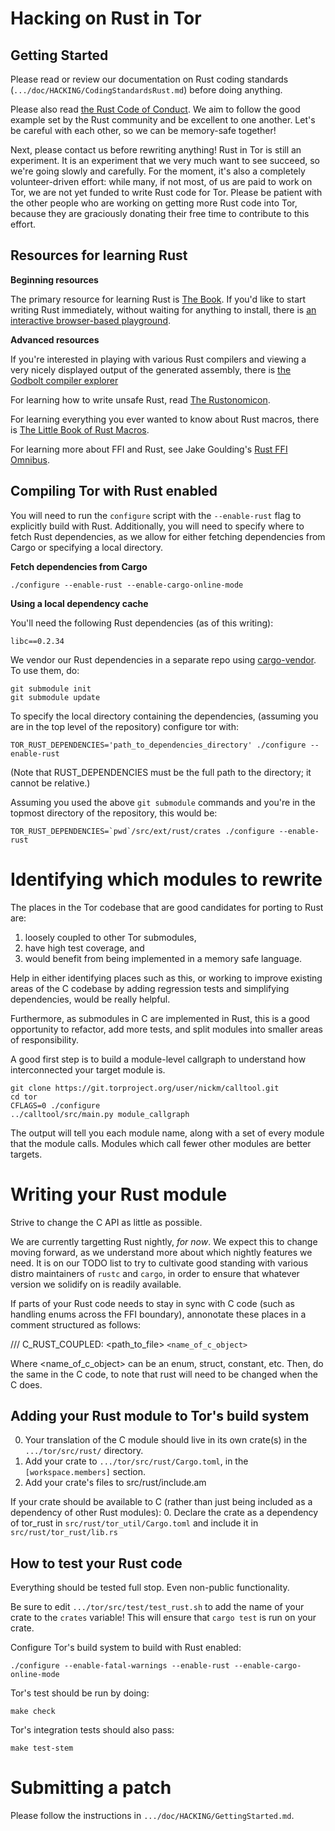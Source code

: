 
 Hacking on Rust in Tor
========================

 Getting Started
-----------------

Please read or review our documentation on Rust coding standards
(`.../doc/HACKING/CodingStandardsRust.md`) before doing anything.

Please also read
[the Rust Code of Conduct](https://www.rust-lang.org/en-US/conduct.html). We aim
to follow the good example set by the Rust community and be excellent to one
another.  Let's be careful with each other, so we can be memory-safe together!

Next, please contact us before rewriting anything!  Rust in Tor is still an
experiment.  It is an experiment that we very much want to see succeed, so we're
going slowly and carefully.  For the moment, it's also a completely
volunteer-driven effort: while many, if not most, of us are paid to work on Tor,
we are not yet funded to write Rust code for Tor.  Please be patient with the
other people who are working on getting more Rust code into Tor, because they
are graciously donating their free time to contribute to this effort.

 Resources for learning Rust
-----------------------------

**Beginning resources**

The primary resource for learning Rust is
[The Book](https://doc.rust-lang.org/book/).  If you'd like to start writing
Rust immediately, without waiting for anything to install, there is
[an interactive browser-based playground](https://play.rust-lang.org/).

**Advanced resources**

If you're interested in playing with various Rust compilers and viewing a very
nicely displayed output of the generated assembly, there is
[the Godbolt compiler explorer](https://rust.godbolt.org/)

For learning how to write unsafe Rust, read
[The Rustonomicon](https://doc.rust-lang.org/nomicon/).

For learning everything you ever wanted to know about Rust macros, there is
[The Little Book of Rust Macros](https://danielkeep.github.io/tlborm/book/index.html).

For learning more about FFI and Rust, see Jake Goulding's
[Rust FFI Omnibus](http://jakegoulding.com/rust-ffi-omnibus/).

 Compiling Tor with Rust enabled
---------------------------------

You will need to run the `configure` script with the `--enable-rust` flag to
explicitly build with Rust. Additionally, you will need to specify where to
fetch Rust dependencies, as we allow for either fetching dependencies from Cargo
or specifying a local directory.

**Fetch dependencies from Cargo**

    ./configure --enable-rust --enable-cargo-online-mode

**Using a local dependency cache**

You'll need the following Rust dependencies (as of this writing):

    libc==0.2.34

We vendor our Rust dependencies in a separate repo using
[cargo-vendor](https://github.com/alexcrichton/cargo-vendor).  To use them, do:

    git submodule init
    git submodule update

To specify the local directory containing the dependencies, (assuming you are in
the top level of the repository) configure tor with:

    TOR_RUST_DEPENDENCIES='path_to_dependencies_directory' ./configure --enable-rust

(Note that RUST_DEPENDENCIES must be the full path to the directory; it cannot
be relative.)

Assuming you used the above `git submodule` commands and you're in the topmost
directory of the repository, this would be:

    TOR_RUST_DEPENDENCIES=`pwd`/src/ext/rust/crates ./configure --enable-rust


 Identifying which modules to rewrite
======================================

The places in the Tor codebase that are good candidates for porting to Rust are:

1. loosely coupled to other Tor submodules,
2. have high test coverage, and
3. would benefit from being implemented in a memory safe language.

Help in either identifying places such as this, or working to improve existing
areas of the C codebase by adding regression tests and simplifying dependencies,
would be really helpful.

Furthermore, as submodules in C are implemented in Rust, this is a good
opportunity to refactor, add more tests, and split modules into smaller areas of
responsibility.

A good first step is to build a module-level callgraph to understand how
interconnected your target module is.

    git clone https://git.torproject.org/user/nickm/calltool.git
    cd tor
    CFLAGS=0 ./configure
    ../calltool/src/main.py module_callgraph

The output will tell you each module name, along with a set of every module that
the module calls.  Modules which call fewer other modules are better targets.

 Writing your Rust module
==========================

Strive to change the C API as little as possible.

We are currently targetting Rust nightly, *for now*. We expect this to change
moving forward, as we understand more about which nightly features we need. It
is on our TODO list to try to cultivate good standing with various distro
maintainers of `rustc` and `cargo`, in order to ensure that whatever version we
solidify on is readily available.

If parts of your Rust code needs to stay in sync with C code (such as handling
enums across the FFI boundary), annonotate these places in a comment structured
as follows:

  /// C_RUST_COUPLED: <path_to_file> `<name_of_c_object>`

Where <name_of_c_object> can be an enum, struct, constant, etc.  Then, do the
same in the C code, to note that rust will need to be changed when the C
does.

 Adding your Rust module to Tor's build system
-----------------------------------------------

0. Your translation of the C module should live in its own crate(s)
   in the `.../tor/src/rust/` directory.
1. Add your crate to `.../tor/src/rust/Cargo.toml`, in the
   `[workspace.members]` section.
2. Add your crate's files to src/rust/include.am

If your crate should be available to C (rather than just being included as a
dependency of other Rust modules):
0. Declare the crate as a dependency of tor_rust in
   `src/rust/tor_util/Cargo.toml` and include it in
   `src/rust/tor_rust/lib.rs`

 How to test your Rust code
----------------------------

Everything should be tested full stop.  Even non-public functionality.

Be sure to edit `.../tor/src/test/test_rust.sh` to add the name of your crate to
the `crates` variable! This will ensure that `cargo test` is run on your crate.

Configure Tor's build system to build with Rust enabled:

    ./configure --enable-fatal-warnings --enable-rust --enable-cargo-online-mode

Tor's test should be run by doing:

    make check

Tor's integration tests should also pass:

    make test-stem

 Submitting a patch
=====================

Please follow the instructions in `.../doc/HACKING/GettingStarted.md`.
